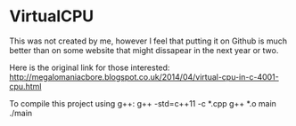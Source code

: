 VirtualCPU
==========
This was not created by me, however I feel that putting it on Github is much better than on some website that might dissapear in the next year or two.

Here is the original link for those interested: http://megalomaniacbore.blogspot.co.uk/2014/04/virtual-cpu-in-c-4001-cpu.html

To compile this project using g++: g++ -std=c++11 -c *.cpp
g++ *.o main
./main
